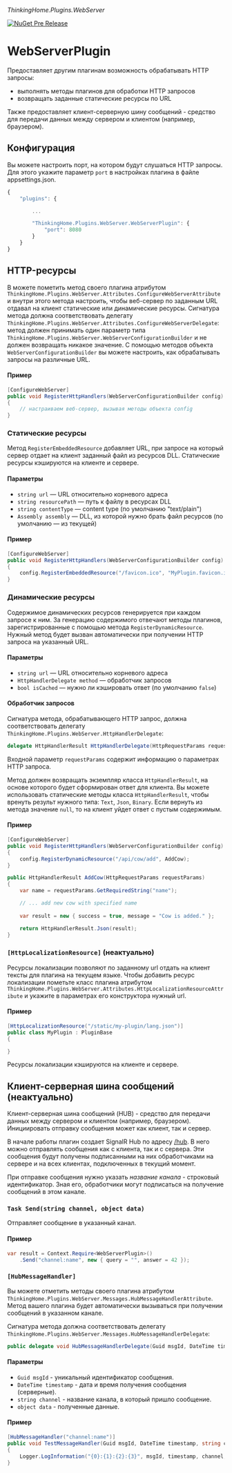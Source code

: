 *ThinkingHome.Plugins.WebServer*

[![NuGet Pre Release](https://img.shields.io/nuget/vpre/ThinkingHome.Plugins.WebServer.svg)](https://www.nuget.org/packages/ThinkingHome.Plugins.WebServer)

# WebServerPlugin

Предоставляет другим плагинам возможность обрабатывать HTTP запросы:

- выполнять методы плагинов для обработки HTTP запросов
- возвращать заданные статические ресурсы по URL

Также предоставляет клиент-серверную шину сообщений - средство для передачи данных между сервером и клиентом (например, браузером).

## Конфигурация

Вы можете настроить порт, на котором будут слушаться HTTP запросы. Для этого укажите параметр `port` в настройках плагина в файле appsettings.json.

```js
{
    "plugins": {

        ...

        "ThinkingHome.Plugins.WebServer.WebServerPlugin": {
            "port": 8080
        }
    }
}
```

## HTTP-ресурсы

В можете пометить метод своего плагина атрибутом `ThinkingHome.Plugins.WebServer.Attributes.ConfigureWebServerAttribute` и внутри этого метода настроить, чтобы веб-сервер по заданным URL отдавал на клиент статические или динамические ресурсы. Сигнатура метода должна соответствовать делегату `ThinkingHome.Plugins.WebServer.Attributes.ConfigureWebServerDelegate`: метод должен принимать один параметр типа `ThinkingHome.Plugins.WebServer.WebServerConfigurationBuilder` и не должен возвращать никакое значение. С помощью методов объекта `WebServerConfigurationBuilder` вы можете настроить, как обрабатывать запросы на различные URL.

#### Пример

```csharp
[ConfigureWebServer]
public void RegisterHttpHandlers(WebServerConfigurationBuilder config)
{
    // настраиваем веб-сервер, вызывая методы объекта config
}
```

### Статические ресурсы

Метод `RegisterEmbeddedResource` добавляет URL, при запросе на который сервер отдает на клиент заданный файл из ресурсов DLL. Статические ресурсы кэшируются на клиенте и сервере.

#### Параметры

- `string url` — URL относительно корневого адреса
- `string resourcePath` — путь к файлу в ресурсах DLL
- `string contentType` — content type (по умолчанию "text/plain")
- `Assembly assembly` — DLL, из которой нужно брать файл ресурсов (по умолчанию — из текущей)

#### Пример

```csharp
[ConfigureWebServer]
public void RegisterHttpHandlers(WebServerConfigurationBuilder config)
{
    config.RegisterEmbeddedResource("/favicon.ico", "MyPlugin.favicon.ico", "image/x-icon");
}
```

### Динамические ресурсы

Содержимое динамических ресурсов генерируется при каждом запросе к ним. За генерацию содержимого отвечают методы плагинов, зарегистрированные с помощью метода `RegisterDynamicResource`. Нужный метод будет вызван автоматически при получении HTTP запроса на указанный URL.

#### Параметры

- `string url` — URL относительно корневого адреса
- `HttpHandlerDelegate method` — обработчик запросов
- `bool isCached` — нужно ли кэшировать ответ (по умолчанию `false`)

#### Обработчик запросов

Сигнатура метода, обрабатывающего HTTP запрос, должна соответствовать делегату `ThinkingHome.Plugins.WebServer.HttpHandlerDelegate`:

```csharp
delegate HttpHandlerResult HttpHandlerDelegate(HttpRequestParams requestParams)
```

Входной параметр `requestParams` содержит информацию о параметрах HTTP запроса.

Метод должен возвращать экземпляр класса `HttpHandlerResult`, на основе которого будет сформирован ответ для клиента. Вы можете использовать статические методы класса `HttpHandlerResult`, чтобы вренуть результ нужного типа: `Text`, `Json`, `Binary`. Если вернуть из метода значение `null`, то на клиент уйдет ответ с пустым содержимым.

#### Пример

```csharp
[ConfigureWebServer]
public void RegisterHttpHandlers(WebServerConfigurationBuilder config)
{
    config.RegisterDynamicResource("/api/cow/add", AddCow);
}

public HttpHandlerResult AddCow(HttpRequestParams requestParams)
{
    var name = requestParams.GetRequiredString("name");

    // ... add new cow with specified name
    
    var result = new { success = true, message = "Cow is added." };

    return HttpHandlerResult.Json(result);
}
```

### `[HttpLocalizationResource]` (неактуально)

Ресурсы локализации позволяют по заданному url отдать на клиент тексты для плагина на текущем языке. Чтобы добавить ресурс локализации пометьте класс плагина атрибутом `ThinkingHome.Plugins.WebServer.Attributes.HttpLocalizationResourceAttribute` и укажите в параметрах его конструктора нужный url. 

#### Пример

```csharp
[HttpLocalizationResource("/static/my-plugin/lang.json")]
public class MyPlugin : PluginBase
{

}
```

Ресурсы локализации кэшируются на клиенте и сервере.

## Клиент-серверная шина сообщений (неактуально)

Клиент-серверная шина сообщений (HUB) - средство для передачи данных между сервером и клиентом (например, браузером). Инициировать отправку сообщения может как клиент, так и сервер.

В начале работы плагин создает SignalR Hub по адресу [/hub](http://localhost:8080/hub). В него можно отправлять сообщения как с клиента, так и с сервера. Эти сообщения будут получены подписанными на них обработчиками на сервере и на всех клиентах, подключенных в текущий момент.

При отправке сообщения нужно указать *название канала* - строковый идентификатор. Зная его, обработчики могут подписаться на получение сообщений в этом канале.

### `Task Send(string channel, object data)`

Отправляет сообщение в указанный канал.

#### Пример

```csharp
var result = Context.Require<WebServerPlugin>()
    .Send("channel:name", new { query = "", answer = 42 });

```

### `[HubMessageHandler]`

Вы можете отметить методы своего плагина атрибутом `ThinkingHome.Plugins.WebServer.Messages.HubMessageHandlerAttribute`. Метод вашего плагина будет автоматически вызываться при получении сообщений в указанном канале.

Сигнатура метода должна соответствовать делегату `ThinkingHome.Plugins.WebServer.Messages.HubMessageHandlerDelegate`:

```csharp
public delegate void HubMessageHandlerDelegate(Guid msgId, DateTime timestamp, string channel, object data);
```

#### Параметры

- `Guid msgId` - уникальный идентификатор сообщения.
- `DateTime timestamp` - дата и время получения сообщения (серверные).
- `string channel` - название канала, в который пришло сообщение.
- `object data` - полученные данные.

#### Пример

```csharp
[HubMessageHandler("channel:name")]
public void TestMessageHandler(Guid msgId, DateTime timestamp, string channel, object data)
{
    Logger.LogInformation("{0}:{1}:{2}:{3}", msgId, timestamp, channel, data);
}
```
